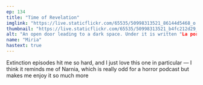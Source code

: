 ```yaml
---
ep: 134
title: "Time of Revelation"
imglink: "https://live.staticflickr.com/65535/50998313521_86144d5468_o.jpg"
thumbnail: "https://live.staticflickr.com/65535/50998313521_b4fc212d29_q.jpg"
alt: "An open door leading to a dark space. Under it is written "La porte est la porte", French for "the door is the door""
name: "Miria"
hastext: true
---
```

Extinction episodes hit me so hard, and I just love this one in particular — I think it reminds me of Narnia, which is really odd for a horror podcast but makes me enjoy it so much more